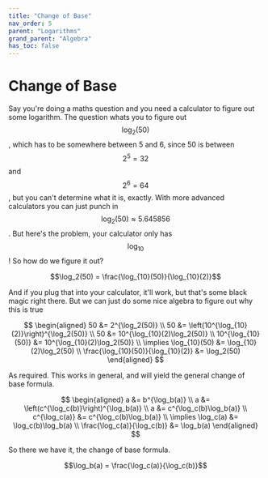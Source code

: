 ```yaml
---
title: "Change of Base"
nav_order: 5
parent: "Logarithms"
grand_parent: "Algebra"
has_toc: false
---
```


# Change of Base

Say you're doing a maths question and you need a calculator to figure out some logarithm.
The question whats you to figure out $$\log_2(50)$$, which has to be somewhere between 5 and 6, since 50 is between $$2^5=32$$ and $$2^6=64$$,
but you can't determine what it is, exactly. With more advanced calculators you can just punch in $$\log_2(50) \approx 5.645856$$.
But here's the problem, your calculator only has $$\log_{10}$$! So how do we figure it out?

$$\log_2(50) = \frac{\log_{10}(50)}{\log_{10}(2)}$$

And if you plug that into your calculator, it'll work, but that's some black magic right there.
But we can just do some nice algebra to figure out why this is true

$$
\begin{aligned}
50 &= 2^{\log_2(50)} \\
50 &= \left(10^{\log_{10}(2)}\right)^{\log_2(50)} \\
50 &= 10^{\log_{10}(2)\log_2(50)} \\
10^{\log_{10}(50)} &= 10^{\log_{10}(2)\log_2(50)} \\
\implies \log_{10}(50) &= \log_{10}(2)\log_2(50) \\
\frac{\log_{10}(50)}{\log_{10}(2)} &= \log_2(50)
\end{aligned}
$$

As required. This works in general, and will yield the general change of base formula. 

$$
\begin{aligned}
a &= b^{\log_b(a)} \\
a &= \left(c^{\log_c(b)}\right)^{\log_b(a)} \\
a &= c^{\log_c(b)\log_b(a)} \\
c^{\log_c(a)} &= c^{\log_c(b)\log_b(a)} \\
\implies \log_c(a) &= \log_c(b)\log_b(a) \\
\frac{\log_c(a)}{\log_c(b)} &= \log_b(a)
\end{aligned}
$$

So there we have it, the change of base formula.

$$\log_b(a) = \frac{\log_c(a)}{\log_c(b)}$$